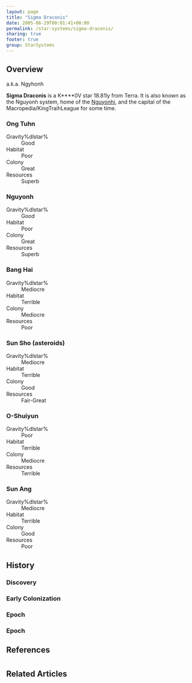 ```yaml
---
layout: page
title: "Sigma Draconis"
date: 2005-06-29T00:01:41+00:00
permalink: /star-systems/sigma-draconis/
sharing: true
footer: true
group: StarSystems
---
```




## Overview
a.k.a. Ngyhonh

**Sigma Draconis** is a K****0V star 18.81ly from Terra. It is also known as the Nguyonh system, home of the [Nguyonhi](//bang-hai-nok-incident), and the capital of the Macropedia/KingTraihLeague for some time.

### Ong Tuhn

<dl><dt>Gravity%dlstar%</dt><dd> Good</dd>
<dt>Habitat</dt><dd> Poor</dd>
<dt>Colony</dt><dd> Great</dd>
<dt>Resources</dt><dd> Superb</dd>
<dt></dt><dd></dd>
</dl>

### Nguyonh

<dl><dt>Gravity%dlstar%</dt><dd> Good</dd>
<dt>Habitat</dt><dd> Poor</dd>
<dt>Colony</dt><dd> Great</dd>
<dt>Resources</dt><dd> Superb</dd>
<dt></dt><dd></dd>
</dl>

### Bang Hai

<dl><dt>Gravity%dlstar%</dt><dd> Mediocre</dd>
<dt>Habitat</dt><dd> Terrible</dd>
<dt>Colony</dt><dd> Mediocre</dd>
<dt>Resources</dt><dd> Poor</dd>
<dt></dt><dd></dd>
</dl>

### Sun Sho (asteroids)

<dl><dt>Gravity%dlstar%</dt><dd> Mediocre</dd>
<dt>Habitat</dt><dd> Terrible</dd>
<dt>Colony</dt><dd> Good</dd>
<dt>Resources</dt><dd> Fair-Great</dd>
<dt></dt><dd></dd>
</dl>

### O-Shuiyun

<dl><dt>Gravity%dlstar%</dt><dd> Poor</dd>
<dt>Habitat</dt><dd> Terrible</dd>
<dt>Colony</dt><dd> Mediocre</dd>
<dt>Resources</dt><dd> Terrible</dd>
<dt></dt><dd></dd>
</dl>

### Sun Ang

<dl><dt>Gravity%dlstar%</dt><dd> Mediocre</dd>
<dt>Habitat</dt><dd> Terrible</dd>
<dt>Colony</dt><dd> Good</dd>
<dt>Resources</dt><dd> Poor</dd>
<dt></dt><dd></dd>
</dl>

## History

### Discovery

### Early Colonization

### Epoch

### Epoch

## References
# 

## Related Articles
